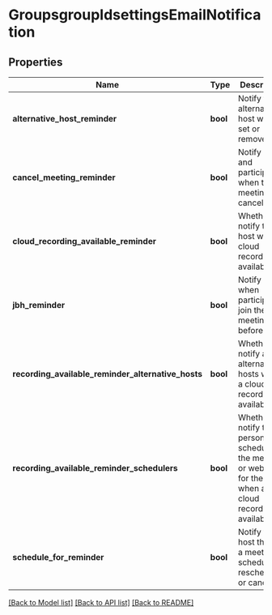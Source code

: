 # GroupsgroupIdsettingsEmailNotification

## Properties
Name | Type | Description | Notes
------------ | ------------- | ------------- | -------------
**alternative_host_reminder** | **bool** | Notify the alternative host who is set or removed. | [optional] 
**cancel_meeting_reminder** | **bool** | Notify host and participants when the meeting is cancelled. | [optional] 
**cloud_recording_available_reminder** | **bool** | Whether to notify the host when a cloud recording is available. | [optional] 
**jbh_reminder** | **bool** | Notify host when participants join the meeting before them. | [optional] 
**recording_available_reminder_alternative_hosts** | **bool** | Whether to notify any alternative hosts when a cloud recording is available. | [optional] 
**recording_available_reminder_schedulers** | **bool** | Whether to notify the person who scheduled the meeting or webinar for the host when a cloud recording is available. | [optional] 
**schedule_for_reminder** | **bool** | Notify the host there is a meeting is scheduled, rescheduled, or cancelled. | [optional] 

[[Back to Model list]](../README.md#documentation-for-models) [[Back to API list]](../README.md#documentation-for-api-endpoints) [[Back to README]](../README.md)

